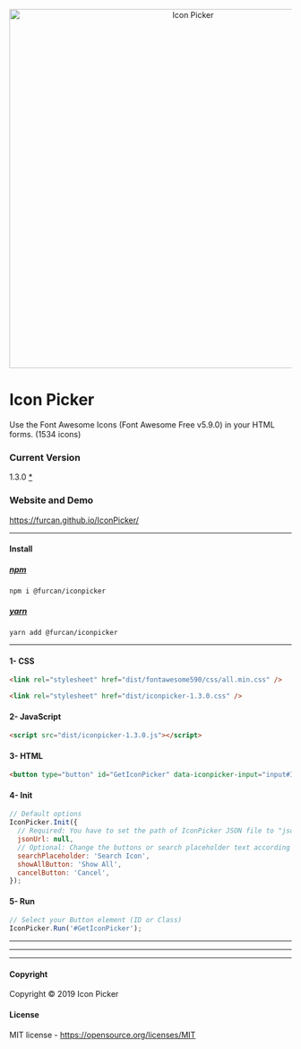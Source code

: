 <p align="center">
  <img src="https://raw.githubusercontent.com/furcan/IconPicker/master/github-cover.png" width="640" height="auto" alt="Icon Picker">
</p>


# Icon Picker
Use the Font Awesome Icons (Font Awesome Free v5.9.0) in your HTML forms. (1534 icons)


### Current Version
1.3.0 [*](https://github.com/furcan/IconPicker/blob/master/ReleaseNotes.md)

### Website and Demo
https://furcan.github.io/IconPicker/

---------

#### Install

##### [npm](https://www.npmjs.com/package/@furcan/iconpicker)
```
npm i @furcan/iconpicker
```
##### [yarn](https://yarnpkg.com/en/package/@furcan/iconpicker)
```
yarn add @furcan/iconpicker
```

---------

#### 1- CSS

```html
<link rel="stylesheet" href="dist/fontawesome590/css/all.min.css" />

<link rel="stylesheet" href="dist/iconpicker-1.3.0.css" />
```

#### 2- JavaScript

```html
<script src="dist/iconpicker-1.3.0.js"></script>
```

#### 3- HTML

```html
<button type="button" id="GetIconPicker" data-iconpicker-input="input#IconInput" data-iconpicker-preview="i#IconPreview">Select Icon</button>
```

#### 4- Init

```js
// Default options
IconPicker.Init({
  // Required: You have to set the path of IconPicker JSON file to "jsonUrl" option. e.g. '/content/plugins/IconPicker/dist/iconpicker-1.3.0.json'
  jsonUrl: null,
  // Optional: Change the buttons or search placeholder text according to the language.
  searchPlaceholder: 'Search Icon',
  showAllButton: 'Show All',
  cancelButton: 'Cancel',
});
```

#### 5- Run

```js
// Select your Button element (ID or Class)
IconPicker.Run('#GetIconPicker');
```


---------
---------
---------

#### Copyright
Copyright © 2019 Icon Picker

#### License
MIT license - https://opensource.org/licenses/MIT